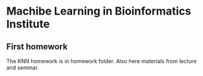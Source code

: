 # Machibe Learning in Bioinformatics Institute
## First homework

The KNN homework is in homework folder. Also here materials from lecture and seminar.
